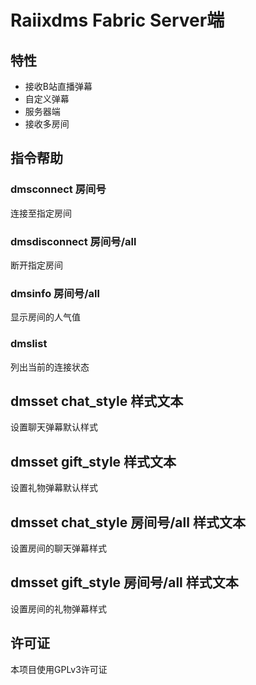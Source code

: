 # Raiixdms Fabric Server端

## 特性
- 接收B站直播弹幕
- 自定义弹幕
- 服务器端
- 接收多房间

## 指令帮助
### dmsconnect 房间号

连接至指定房间

### dmsdisconnect 房间号/all

断开指定房间

### dmsinfo 房间号/all

显示房间的人气值

### dmslist

列出当前的连接状态

## dmsset chat_style 样式文本

设置聊天弹幕默认样式

## dmsset gift_style 样式文本

设置礼物弹幕默认样式

## dmsset chat_style 房间号/all 样式文本

设置房间的聊天弹幕样式

## dmsset gift_style 房间号/all 样式文本

设置房间的礼物弹幕样式

## 许可证

本项目使用GPLv3许可证